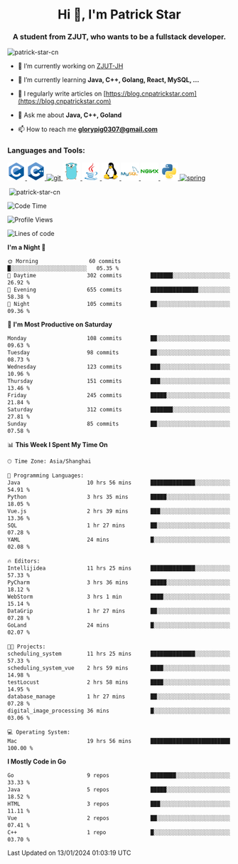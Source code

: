 <h1 align="center">Hi 👋, I'm Patrick Star</h1>
<h3 align="center">A student from ZJUT, who wants to be a fullstack developer.</h3>

<p align="left"> <img src="https://komarev.com/ghpvc/?username=patrick-star-cn&label=Profile%20views&color=0e75b6&style=flat" alt="patrick-star-cn" /> </p>

- 🔭 I’m currently working on [ZJUT-JH](https://github.com/zjutjh)

- 🌱 I’m currently learning **Java, C++, Golang, React, MySQL, ...**

- 📝 I regularly write articles on [https://blog.cnpatrickstar.com](https://blog.cnpatrickstar.com)

- 💬 Ask me about **Java, C++, Goland**

- 📫 How to reach me **glorypig0307@gmail.com**


<h3 align="left">Languages and Tools:</h3>
<p align="left"> 
  <a href="https://www.cprogramming.com/" target="_blank" rel="noreferrer"> 
    <img src="https://raw.githubusercontent.com/devicons/devicon/master/icons/c/c-original.svg" alt="c" width="40" height="40"/> 
  </a> 
  <a href="https://www.w3schools.com/cpp/" target="_blank" rel="noreferrer"> 
    <img src="https://raw.githubusercontent.com/devicons/devicon/master/icons/cplusplus/cplusplus-original.svg" alt="cplusplus" width="40" height="40"/> 
  </a> 
  <a href="https://git-scm.com/" target="_blank" rel="noreferrer"> 
    <img src="https://www.vectorlogo.zone/logos/git-scm/git-scm-icon.svg" alt="git" width="40" height="40"/> 
  </a> 
  <a href="https://golang.org" target="_blank" rel="noreferrer"> 
    <img src="https://raw.githubusercontent.com/devicons/devicon/master/icons/go/go-original.svg" alt="go" width="40" height="40"/> 
  </a> 
  <a href="https://www.java.com" target="_blank" rel="noreferrer"> 
    <img src="https://raw.githubusercontent.com/devicons/devicon/master/icons/java/java-original.svg" alt="java" width="40" height="40"/> 
  </a> 
  <a href="https://www.linux.org/" target="_blank" rel="noreferrer"> 
    <img src="https://raw.githubusercontent.com/devicons/devicon/master/icons/linux/linux-original.svg" alt="linux" width="40" height="40"/> 
  </a> 
  <a href="https://www.mysql.com/" target="_blank" rel="noreferrer"> 
    <img src="https://raw.githubusercontent.com/devicons/devicon/master/icons/mysql/mysql-original-wordmark.svg" alt="mysql" width="40" height="40"/> 
  </a> 
  <a href="https://www.nginx.com" target="_blank" rel="noreferrer"> 
    <img src="https://raw.githubusercontent.com/devicons/devicon/master/icons/nginx/nginx-original.svg" alt="nginx" width="40" height="40"/> 
  </a> 
  <a href="https://www.python.org" target="_blank" rel="noreferrer"> 
    <img src="https://raw.githubusercontent.com/devicons/devicon/master/icons/python/python-original.svg" alt="python" width="40" height="40"/> 
  </a> 
  <a href="https://spring.io/" target="_blank" rel="noreferrer"> 
    <img src="https://www.vectorlogo.zone/logos/springio/springio-icon.svg" alt="spring" width="40" height="40"/> 
  </a>
</p>

<p>&nbsp;<img align="center" src="https://github-readme-stats.vercel.app/api?username=patrick-star-cn&show_icons=true&locale=en" alt="patrick-star-cn" /></p>

<!--START_SECTION:waka-->
![Code Time](http://img.shields.io/badge/Code%20Time-525%20hrs%207%20mins-blue)

![Profile Views](http://img.shields.io/badge/Profile%20Views-2-blue)

![Lines of code](https://img.shields.io/badge/From%20Hello%20World%20I%27ve%20Written-5.2%20million%20lines%20of%20code-blue)

**I'm a Night 🦉** 

```text
🌞 Morning                60 commits          █░░░░░░░░░░░░░░░░░░░░░░░░   05.35 % 
🌆 Daytime                302 commits         ███████░░░░░░░░░░░░░░░░░░   26.92 % 
🌃 Evening                655 commits         ███████████████░░░░░░░░░░   58.38 % 
🌙 Night                  105 commits         ██░░░░░░░░░░░░░░░░░░░░░░░   09.36 % 
```
📅 **I'm Most Productive on Saturday** 

```text
Monday                   108 commits         ██░░░░░░░░░░░░░░░░░░░░░░░   09.63 % 
Tuesday                  98 commits          ██░░░░░░░░░░░░░░░░░░░░░░░   08.73 % 
Wednesday                123 commits         ███░░░░░░░░░░░░░░░░░░░░░░   10.96 % 
Thursday                 151 commits         ███░░░░░░░░░░░░░░░░░░░░░░   13.46 % 
Friday                   245 commits         █████░░░░░░░░░░░░░░░░░░░░   21.84 % 
Saturday                 312 commits         ███████░░░░░░░░░░░░░░░░░░   27.81 % 
Sunday                   85 commits          ██░░░░░░░░░░░░░░░░░░░░░░░   07.58 % 
```


📊 **This Week I Spent My Time On** 

```text
🕑︎ Time Zone: Asia/Shanghai

💬 Programming Languages: 
Java                     10 hrs 56 mins      ██████████████░░░░░░░░░░░   54.91 % 
Python                   3 hrs 35 mins       █████░░░░░░░░░░░░░░░░░░░░   18.05 % 
Vue.js                   2 hrs 39 mins       ███░░░░░░░░░░░░░░░░░░░░░░   13.36 % 
SQL                      1 hr 27 mins        ██░░░░░░░░░░░░░░░░░░░░░░░   07.28 % 
YAML                     24 mins             █░░░░░░░░░░░░░░░░░░░░░░░░   02.08 % 

🔥 Editors: 
Intellijidea             11 hrs 25 mins      ██████████████░░░░░░░░░░░   57.33 % 
PyCharm                  3 hrs 36 mins       █████░░░░░░░░░░░░░░░░░░░░   18.12 % 
WebStorm                 3 hrs 1 min         ████░░░░░░░░░░░░░░░░░░░░░   15.14 % 
DataGrip                 1 hr 27 mins        ██░░░░░░░░░░░░░░░░░░░░░░░   07.28 % 
GoLand                   24 mins             █░░░░░░░░░░░░░░░░░░░░░░░░   02.07 % 

🐱‍💻 Projects: 
scheduling_system        11 hrs 25 mins      ██████████████░░░░░░░░░░░   57.33 % 
scheduling_system_vue    2 hrs 59 mins       ████░░░░░░░░░░░░░░░░░░░░░   14.98 % 
testLocust               2 hrs 58 mins       ████░░░░░░░░░░░░░░░░░░░░░   14.95 % 
database_manage          1 hr 27 mins        ██░░░░░░░░░░░░░░░░░░░░░░░   07.28 % 
digital_image_processing 36 mins             █░░░░░░░░░░░░░░░░░░░░░░░░   03.06 % 

💻 Operating System: 
Mac                      19 hrs 56 mins      █████████████████████████   100.00 % 
```

**I Mostly Code in Go** 

```text
Go                       9 repos             ████████░░░░░░░░░░░░░░░░░   33.33 % 
Java                     5 repos             █████░░░░░░░░░░░░░░░░░░░░   18.52 % 
HTML                     3 repos             ███░░░░░░░░░░░░░░░░░░░░░░   11.11 % 
Vue                      2 repos             ██░░░░░░░░░░░░░░░░░░░░░░░   07.41 % 
C++                      1 repo              █░░░░░░░░░░░░░░░░░░░░░░░░   03.70 % 
```




 Last Updated on 13/01/2024 01:03:19 UTC
<!--END_SECTION:waka-->